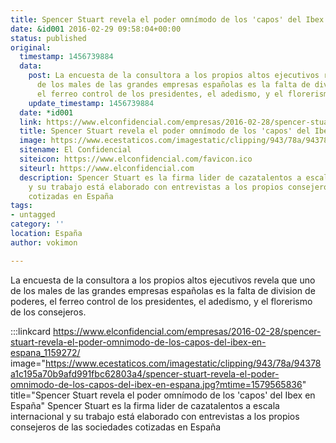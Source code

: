 ```yaml
---
title: Spencer Stuart revela el poder omnímodo de los 'capos' del Ibex en España
date: &id001 2016-02-29 09:58:04+00:00
status: published
original:
  timestamp: 1456739884
  data:
    post: La encuesta de la consultora a los propios altos ejecutivos revela que uno
      de los males de las grandes empresas españolas es la falta de division de poderes,
      el ferreo control de los presidentes, el adedismo, y el florerismo de los consejeros.
    update_timestamp: 1456739884
  date: *id001
  link: https://www.elconfidencial.com/empresas/2016-02-28/spencer-stuart-revela-el-poder-omnimodo-de-los-capos-del-ibex-en-espana_1159272/
  title: Spencer Stuart revela el poder omnímodo de los 'capos' del Ibex en España
  image: https://www.ecestaticos.com/imagestatic/clipping/943/78a/94378a1c195a70b9afd991fbc62803a4/spencer-stuart-revela-el-poder-omnimodo-de-los-capos-del-ibex-en-espana.jpg?mtime=1579565836
  sitename: El Confidencial
  siteicon: https://www.elconfidencial.com/favicon.ico
  siteurl: https://www.elconfidencial.com
  description: Spencer Stuart es la firma lider de cazatalentos a escala internacional
    y su trabajo está elaborado con entrevistas a los propios consejeros de las sociedades
    cotizadas en España
tags:
- untagged
category: ''
location: España
author: vokimon

---
```

La encuesta de la consultora a los propios altos ejecutivos revela que uno de los males de las grandes empresas españolas es la falta de division de poderes, el ferreo control de los presidentes, el adedismo, y el florerismo de los consejeros.

:::linkcard https://www.elconfidencial.com/empresas/2016-02-28/spencer-stuart-revela-el-poder-omnimodo-de-los-capos-del-ibex-en-espana_1159272/ image="https://www.ecestaticos.com/imagestatic/clipping/943/78a/94378a1c195a70b9afd991fbc62803a4/spencer-stuart-revela-el-poder-omnimodo-de-los-capos-del-ibex-en-espana.jpg?mtime=1579565836" title="Spencer Stuart revela el poder omnímodo de los 'capos' del Ibex en España"
    Spencer Stuart es la firma lider de cazatalentos a escala internacional y su trabajo está elaborado con entrevistas a los propios consejeros de las sociedades cotizadas en España

